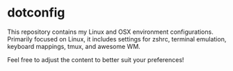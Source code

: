 # dotconfig

This repository contains my Linux and OSX environment configurations. Primarily focused on Linux, it includes settings for zshrc, terminal emulation, keyboard mappings, tmux, and awesome WM.

Feel free to adjust the content to better suit your preferences!
